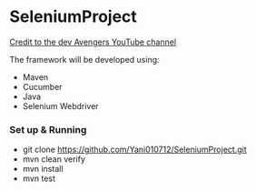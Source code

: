# SeleniumProject 
[Credit to the dev Avengers YouTube channel](https://www.youtube.com/watch?v=T3OvEcVvCRI)

The framework will be developed using:
- Maven
- Cucumber 
- Java
- Selenium Webdriver

### Set up & Running
- git clone https://github.com/Yani010712/SeleniumProject.git
- mvn clean verify
- mvn install
- mvn test

